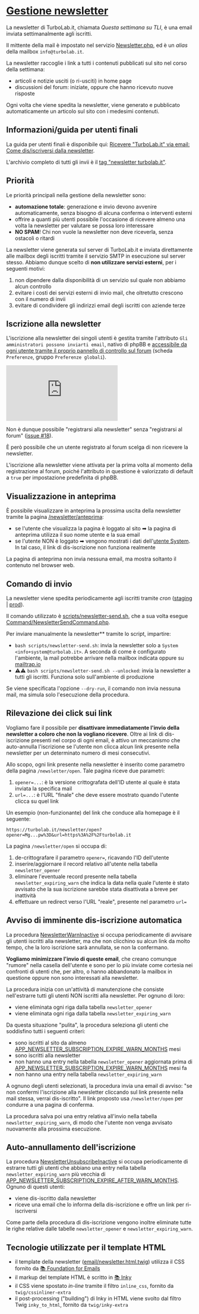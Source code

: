 # [Gestione newsletter](https://github.com/TurboLabIt/TurboLab.it/blob/main/docs/newsletter.md)

La newsletter di TurboLab.it, chiamata *Questa settimana su TLI*, è una email inviata settimanalmente agli iscritti.

Il mittente della mail è impostato nel servizio [Newsletter.php](https://github.com/TurboLabIt/TurboLab.it/blob/main/src/Service/Newsletter.php), ed è un *alias* della mailbox `info@turbolab.it`.

La newsletter raccoglie i link a tutti i contenuti pubblicati sul sito nel corso della settimana:

- articoli e notizie usciti (o ri-usciti) in home page
- discussioni del forum: iniziate, oppure che hanno ricevuto nuove risposte

Ogni volta che viene spedita la newsletter, viene generato e pubblicato automaticamente un articolo sul sito con i medesimi contenuti.


## Informazioni/guida per utenti finali

La guida per utenti finali è disponibile qui: [Ricevere "TurboLab.it" via email: Come dis/iscriversi dalla newsletter](https://turbolab.it/402).

L'archivio completo di tutti gli invii è il [tag "newsletter turbolab.it"](https://turbolab.it/newsletter-turbolab.it-1349).


## Priorità

Le priorità principali nella gestione della newsletter sono:

- **automazione totale**: generazione e invio devono avvenire automaticamente, senza bisogno di alcuna conferma o interventi esterni
- offrire a quanti più utenti possibile l'occasione di ricevere almeno una volta la newsletter per valutare se possa loro interessare
- **NO SPAM**! Chi non vuole la newsletter non deve riceverla, senza ostacoli o ritardi

La newsletter viene generata sul server di TurboLab.it e inviata direttamente alle mailbox degli iscritti tramite il servizio SMTP in esecuzione sul server stesso. Abbiamo dunque scelto di **non utilizzare servizi esterni**, per i seguenti motivi:

1. non dipendere dalla disponibilità di un servizio sul quale non abbiamo alcun controllo
2. evitare i costi dei servizi esterni di invio mail, che oltretutto crescono con il numero di invii
3. evitare di condividere gli indirizzi email degli iscritti con aziende terze


## Iscrizione alla newsletter

L'iscrizione alla newsletter dei singoli utenti è gestita tramite l'attributo `Gli amministratori possono inviarti email`, nativo di phpBB e [accessibile da ogni utente tramite il proprio pannello di controllo sul forum](https://turbolab.it/forum/ucp.php?i=174) (scheda `Preferenze`, gruppo `Preferenze globali`).

![image](https://turbolab.it/immagini/max/ricevere-turbolab.it-via-email-come-dis-iscriversi-newsletter-iscrizione-newsletter-2480.img)

Non è dunque possibile "registrarsi alla newsletter" senza "registrarsi al forum" ([issue #18](https://github.com/TurboLabIt/TurboLab.it/issues/18)).

È però possibile che un utente registrato al forum scelga di non ricevere la newsletter.

L'iscrizione alla newsletter viene attivata per la prima volta al momento della registrazione al forum, poiché l'attributo in questione è valorizzato di default a `true` per impostazione predefinita di phpBB.


## Visualizzazione in anteprima

È possibile visualizzare in anteprima la prossima uscita della newsletter tramite la pagina [/newsletter/anteprima](https://turbolab.it/newsletter/anteprima):

- se l'utente che visualizza la pagina è loggato al sito ➡ la pagina di anteprima utilizza il suo nome utente e la sua email
- se l'utente NON è loggato ➡ vengono mostrati i dati dell'[utente System](https://turbolab.it/forum/memberlist.php?mode=viewprofile&u=5103). In tal caso, il link di dis-iscrizione non funziona realmente

La pagina di anteprima non invia nessuna email, ma mostra soltanto il contenuto nel browser web.


## Comando di invio

La newsletter viene spedita periodicamente agli iscritti tramite *cron* ([staging](https://github.com/TurboLabIt/TurboLab.it/blob/main/config/custom/staging/cron) | [prod](https://github.com/TurboLabIt/TurboLab.it/blob/main/config/custom/prod/cron)).

Il comando utilizzato è [scripts/newsletter-send.sh](https://github.com/TurboLabIt/TurboLab.it/blob/main/scripts/newsletter-send.sh), che a sua volta esegue [Command/NewsletterSendCommand.php](https://github.com/TurboLabIt/TurboLab.it/blob/main/src/Command/NewsletterSendCommand.php).

Per inviare manualmente la newsletter** tramite lo script, impartire:

- `bash scripts/newsletter-send.sh`: invia la newsletter solo a `System <info+system@turbolab.it>`. A seconda di come è configurato l'ambiente, la mail potrebbe arrivare nella mailbox indicata oppure su [mailtrap.io](https://mailtrap.io/inboxes/974437/messages)
- **⚠⚠** `bash scripts/newsletter-send.sh --unlocked`: invia la newsletter a tutti gli iscritti. Funziona solo sull'ambiente di produzione

Se viene specificata l'opzione `--dry-run`, il comando non invia nessuna mail, ma simula solo l'esecuzione della procedura.


## Rilevazione dei click sui link

Vogliamo fare il possibile per **disattivare immediatamente l'invio della newsletter a coloro che non la vogliano ricevere**. Oltre ai link di dis-iscrizione presenti nel corpo di ogni email, è attivo un meccanismo che auto-annulla l'iscrizione se l'utente non clicca alcun link presente nella newsletter per un determinato numero di mesi consecutivi.

Allo scopo, ogni link presente nella newsletter è inserito come parametro della pagina `/newsletter/open`. Tale pagina riceve due parametri:

1. `opener=...`: è la versione crittografata dell'ID utente al quale è stata inviata la specifica mail
2. `url=...`: è l'URL "finale" che deve essere mostrato quando l'utente clicca su quel link

Un esempio (non-funzionante) del link che conduce alla homepage è il seguente:

`https://turbolab.it/newsletter/open?opener=Mg...pw%3D&url=https%3A%2F%2Fturbolab.it`

La pagina `/newsletter/open` si occupa di:

1. de-crittografare il parametro `opener=`, ricavando l'ID dell'utente
2. inserire/aggiornare il record relativo all'utente nella tabella `newsletter_opener`
3. eliminare l'eventuale record presente nella tabella `newsletter_expiring_warn` che indica la data nella quale l'utente è stato avvisato che la sua iscrizione sarebbe stata disattivata a breve per inattività
4. effettuare un redirect verso l'URL "reale", presente nel parametro `url=`


## Avviso di imminente dis-iscrizione automatica

La procedura [NewsletterWarnInactive](https://github.com/TurboLabIt/TurboLab.it/blob/main/src/Command/NewsletterWarnInactiveCommand.php) si occupa periodicamente di avvisare gli utenti iscritti alla newsletter, ma che non clicchino su alcun link da molto tempo, che la loro iscrizione sarà annullata, se non la confermano.

**Vogliamo minimizzare l'invio di queste email**, che creano comunque "rumore" nella casella dell'utente e sono per lo più inviate come cortesia nei confronti di utenti che, per altro, o hanno abbandonato la mailbox in questione oppure non sono interessati alla newsletter.

La procedura inizia con un'attività di manutenzione che consiste nell'estrarre tutti gli utenti NON iscritti alla newsletter. Per ognuno di loro:

- viene eliminata ogni riga dalla tabella `newsletter_opener`
- viene eliminata ogni riga dalla tabella `newsletter_expiring_warn`

Da questa situazione "pulita", la procedura seleziona gli utenti che soddisfino tutti i seguenti criteri:

- sono iscritti al sito da almeno [APP_NEWSLETTER_SUBSCRIPTION_EXPIRE_WARN_MONTHS](https://github.com/TurboLabIt/TurboLab.it/blob/main/.env) mesi
- sono iscritti alla newsletter
- non hanno una entry nella tabella `newsletter_opener` aggiornata prima di [APP_NEWSLETTER_SUBSCRIPTION_EXPIRE_WARN_MONTHS](https://github.com/TurboLabIt/TurboLab.it/blob/main/.env) mesi fa
- non hanno una entry nella tabella `newsletter_expiring_warn`

A ognuno degli utenti selezionati, la procedura invia una email di avviso: "se non confermi l'iscrizione alla newsletter cliccando sul link presente nella mail stessa, verrai dis-iscritto". Il link proposto usa `/newsletter/open` per condurre a una pagina di conferma.

La procedura salva poi una entry relativa all'invio nella tabella `newsletter_expiring_warn`, di modo che l'utente non venga avvisato nuovamente alla prossima esecuzione.


## Auto-annullamento dell'iscrizione

La procedura [NewsletterUnsubscribeInactive](https://github.com/TurboLabIt/TurboLab.it/blob/main/src/Command/NewsletterUnsubscribeInactiveCommand.php) si occupa periodicamente di estrarre tutti gli utenti che abbiano una entry nella tabella `newsletter_expiring_warn` più vecchia di [APP_NEWSLETTER_SUBSCRIPTION_EXPIRE_AFTER_WARN_MONTHS](https://github.com/TurboLabIt/TurboLab.it/blob/main/.env). Ognuno di questi utenti:

- viene dis-iscritto dalla newsletter
- riceve una email che lo informa della dis-iscrizione e offre un link per ri-iscriversi

Come parte della procedura di dis-iscrizione vengono inoltre eliminate tutte le righe relative dalle tabelle `newsletter_opener` e `newsletter_expiring_warn`.


## Tecnologie utilizzate per il template HTML

- il template della newsletter ([email/newsletter.html.twig](https://github.com/TurboLabIt/TurboLab.it/blob/main/templates/email/newsletter.html.twig)) utilizza il CSS fornito da [📚 Foundation for Emails](https://get.foundation/emails.html)
- il markup del template HTML è scritto in [📚 Inky](https://get.foundation/emails/docs/inky.html)
- il CSS viene spostato *in-line* tramite il filtro `inline_css`, fornito da `twig/cssinliner-extra`
- il post-processing ("building") di Inky in HTML viene svolto dal filtro Twig `inky_to_html`, fornito da `twig/inky-extra`
